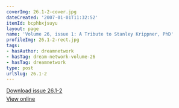 ```yaml
---
coverImg: 26.1-2-cover.jpg
dateCreated: '2007-01-01T11:32:52'
itemId: bcphbxjsuyu
layout: page
name: 'Volume 26, issue 1: A Tribute to Stanley Krippner, PhD'
profileImg: 26.1-2-rect.jpg
tags:
- hasAuthor: dreamnetwork
- hasTag: dream-network-volume-26
- hasTag: dreamnetwork
type: post
urlSlug: 26.1-2
---
```

<p style="margin-block-end: 5px; margin-block-start: 5px;"><a href="../files/pdfs/Volume_26/26.1-26.2_krippner.pdf" download="">Download issue 26.1-2</a></p><p style="margin-block-end: 5px; margin-block-start: 5px;"><a href="../files/pdfs/Volume_26/26.1-26.2_krippner.pdf">View online</a></p>